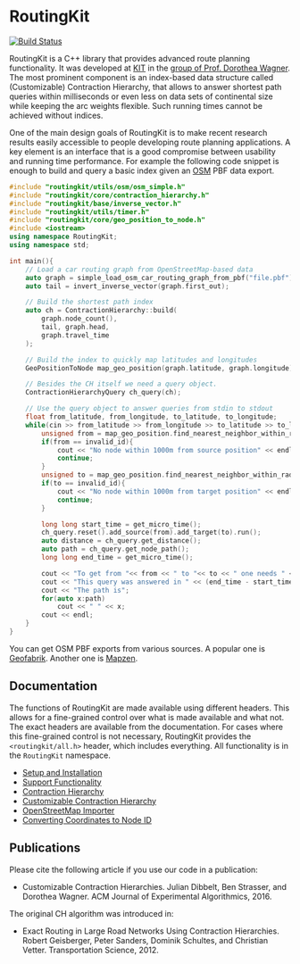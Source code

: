 # RoutingKit

[![Build Status](https://travis-ci.org/RoutingKit/RoutingKit.svg?branch=master)](https://travis-ci.org/RoutingKit/RoutingKit)

RoutingKit is a C++ library that provides advanced route planning functionality. 
It was developed at [KIT](https://www.kit.edu) in the [group of Prof. Dorothea Wagner](https://i11www.iti.kit.edu/).
The most prominent component is an index-based data structure called (Customizable) Contraction Hierarchy, that allows to answer shortest path queries within milliseconds or even less on data sets of continental size while keeping the arc weights flexible.
Such running times cannot be achieved without indices.

One of the main design goals of RoutingKit is to make recent research results easily accessible to people developing route planning applications.
A key element is an interface that is a good compromise between usability and running time performance.
For example the following code snippet is enough to build and query a basic index given an [OSM](https://www.openstreetmap.org) PBF data export.

```cpp
#include "routingkit/utils/osm/osm_simple.h"
#include "routingkit/core/contraction_hierarchy.h"
#include "routingkit/base/inverse_vector.h"
#include "routingkit/utils/timer.h"
#include "routingkit/core/geo_position_to_node.h"
#include <iostream>
using namespace RoutingKit;
using namespace std;

int main(){
	// Load a car routing graph from OpenStreetMap-based data
	auto graph = simple_load_osm_car_routing_graph_from_pbf("file.pbf");
	auto tail = invert_inverse_vector(graph.first_out);

	// Build the shortest path index
	auto ch = ContractionHierarchy::build(
		graph.node_count(), 
		tail, graph.head, 
		graph.travel_time
	);

	// Build the index to quickly map latitudes and longitudes
	GeoPositionToNode map_geo_position(graph.latitude, graph.longitude);

	// Besides the CH itself we need a query object. 
	ContractionHierarchyQuery ch_query(ch);

	// Use the query object to answer queries from stdin to stdout
	float from_latitude, from_longitude, to_latitude, to_longitude;
	while(cin >> from_latitude >> from_longitude >> to_latitude >> to_longitude){
		unsigned from = map_geo_position.find_nearest_neighbor_within_radius(from_latitude, from_longitude, 1000).id;
		if(from == invalid_id){
			cout << "No node within 1000m from source position" << endl;
			continue;
		}
		unsigned to = map_geo_position.find_nearest_neighbor_within_radius(to_latitude, to_longitude, 1000).id;
		if(to == invalid_id){
			cout << "No node within 1000m from target position" << endl;
			continue;
		}

		long long start_time = get_micro_time();
		ch_query.reset().add_source(from).add_target(to).run();
		auto distance = ch_query.get_distance();
		auto path = ch_query.get_node_path();
		long long end_time = get_micro_time();

		cout << "To get from "<< from << " to "<< to << " one needs " << distance << " milliseconds." << endl;
		cout << "This query was answered in " << (end_time - start_time) << " microseconds." << endl;
		cout << "The path is";
		for(auto x:path)
			cout << " " << x;
		cout << endl;
	}
}
```

You can get OSM PBF exports from various sources. A popular one is [Geofabrik](https://download.geofabrik.de/). Another one is [Mapzen](https://mapzen.com/data/metro-extracts/).

## Documentation

The functions of RoutingKit are made available using different headers. This allows for a fine-grained control over what is made available and what not. The exact headers are available from the documentation. For cases where this fine-grained control is not necessary, RoutingKit provides the `<routingkit/all.h>` header, which includes everything. All functionality is in the `RoutingKit` namespace.

* [Setup and Installation](doc/Setup.md)
* [Support Functionality](doc/SupportFunctions.md)
* [Contraction Hierarchy](doc/ContractionHierarchy.md)
* [Customizable Contraction Hierarchy](doc/CustomizableContractionHierarchy.md)
* [OpenStreetMap Importer](doc/OpenStreetMap.md)
* [Converting Coordinates to Node ID](doc/CoordinatesToNodeID.md)

## Publications

Please cite the following article if you use our code in a publication:

* Customizable Contraction Hierarchies.
  Julian Dibbelt, Ben Strasser, and Dorothea Wagner.
  ACM Journal of Experimental Algorithmics, 2016.

The original CH algorithm was introduced in:

* Exact Routing in Large Road Networks Using Contraction Hierarchies.
  Robert Geisberger, Peter Sanders, Dominik Schultes, and Christian Vetter.
  Transportation Science, 2012.


